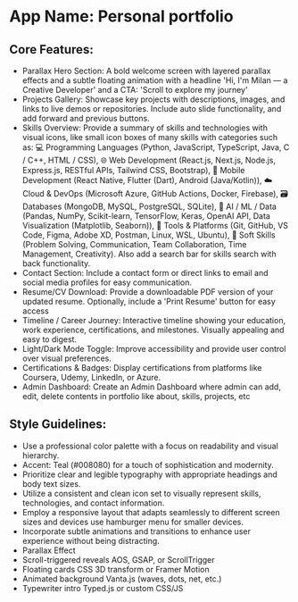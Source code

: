 # **App Name**: Personal portfolio

## Core Features:

- Parallax Hero Section: A bold welcome screen with layered parallax effects and a subtle floating animation with a headline 'Hi, I'm Milan — a Creative Developer' and a CTA: 'Scroll to explore my journey'
- Projects Gallery: Showcase key projects with descriptions, images, and links to live demos or repositories. Include auto slide functionality, and add forward and previous buttons.
- Skills Overview: Provide a summary of skills and technologies with visual icons, like small icon boxes of many skills with categories such as: 💻 Programming Languages (Python, JavaScript, TypeScript, Java, C / C++, HTML / CSS), 🌐 Web Development (React.js, Next.js, Node.js, Express.js, RESTful APIs, Tailwind CSS, Bootstrap), 📱 Mobile Development (React Native, Flutter (Dart), Android (Java/Kotlin)), ☁️ Cloud & DevOps (Microsoft Azure, GitHub Actions, Docker, Firebase), 🗃️ Databases (MongoDB, MySQL, PostgreSQL, SQLite), 🧠 AI / ML / Data (Pandas, NumPy, Scikit-learn, TensorFlow, Keras, OpenAI API, Data Visualization (Matplotlib, Seaborn)), 🧰 Tools & Platforms (Git, GitHub, VS Code, Figma, Adobe XD, Postman, Linux, WSL, Ubuntu), 🎨 Soft Skills (Problem Solving, Communication, Team Collaboration, Time Management, Creativity). Also add a search bar for skills search with back functionality.
- Contact Section: Include a contact form or direct links to email and social media profiles for easy communication.
- Resume/CV Download: Provide a downloadable PDF version of your updated resume. Optionally, include a 'Print Resume' button for easy access
- Timeline / Career Journey: Interactive timeline showing your education, work experience, certifications, and milestones. Visually appealing and easy to digest.
- Light/Dark Mode Toggle: Improve accessibility and provide user control over visual preferences.
- Certifications & Badges: Display certifications from platforms like Coursera, Udemy, LinkedIn, or Azure.
- Admin Dashboard: Create an Admin Dashboard where admin can add, edit, delete contents in portfolio like about, skills, projects, etc

## Style Guidelines:

- Use a professional color palette with a focus on readability and visual hierarchy.
- Accent: Teal (#008080) for a touch of sophistication and modernity.
- Prioritize clear and legible typography with appropriate headings and body text sizes.
- Utilize a consistent and clean icon set to visually represent skills, technologies, and contact information.
- Employ a responsive layout that adapts seamlessly to different screen sizes and devices use hamburger menu for smaller devices.
- Incorporate subtle animations and transitions to enhance user experience without being distracting.
- Parallax Effect
- Scroll-triggered reveals AOS, GSAP, or ScrollTrigger
- Floating cards CSS 3D transform or Framer Motion
- Animated background Vanta.js (waves, dots, net, etc.)
- Typewriter intro Typed.js or custom CSS/JS